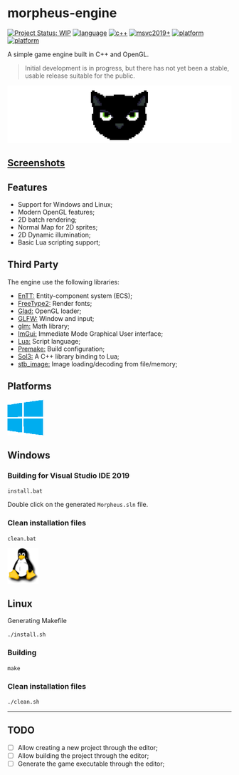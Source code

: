 # morpheus-engine

[![Project Status: WIP](https://www.repostatus.org/badges/latest/wip.svg)](https://www.repostatus.org/#wip)
[![language](https://img.shields.io/badge/language-c++-blue.svg)](https://github.com/madureira/morpheus-engine)
[![c++](https://img.shields.io/badge/std-c++17-blue.svg)](https://isocpp.org/)
[![msvc2019+](https://img.shields.io/badge/MSVC-2019+-ff69b4.svg)](https://visualstudio.microsoft.com/downloads)
[![platform](https://img.shields.io/badge/platform-Windows10-blue.svg)](https://github.com/madureira/morpheus-engine)
[![platform](https://img.shields.io/badge/platform-Ubuntu-orange.svg)](https://www.ubuntu.com)

A simple game engine built in C++ and OpenGL.

> Initial development is in progress, but there has not yet been a stable, usable release suitable for the public.

![](.github/morpheus-logo.png?raw=true "Morpheus")

## [Screenshots](https://github.com/madureira/morpheus-engine/tree/master/.github/screenshots)

## Features

- Support for Windows and Linux;
- Modern OpenGL features;
- 2D batch rendering;
- Normal Map for 2D sprites;
- 2D Dynamic illumination;
- Basic Lua scripting support;

## Third Party

The engine use the following libraries:

- [EnTT:](https://github.com/skypjack/entt) Entity-component system (ECS);
- [FreeType2:](https://www.freetype.org/) Render fonts;
- [Glad:](https://glad.dav1d.de/) OpenGL loader;
- [GLFW:](https://www.glfw.org/) Window and input;
- [glm:](https://glm.g-truc.net) Math library;
- [ImGui:](https://github.com/ocornut/imgui) Immediate Mode Graphical User interface;
- [Lua:](https://www.lua.org/) Script language;
- [Premake:](https://premake.github.io/index.html) Build configuration;
- [Sol3:](https://github.com/ThePhD/sol2) A C++ library binding to Lua;
- [stb_image:](https://github.com/nothings/stb) Image loading/decoding from file/memory;

## Platforms

![Windows](.github/windows-logo.png?raw=true "windows10")

## Windows

### Building for Visual Studio IDE 2019

```
install.bat
```

Double click on the generated `Morpheus.sln` file.

### Clean installation files

```
clean.bat
```

![Linux](.github/linux-logo.png?raw=true "Linux")

## Linux

Generating Makefile

```
./install.sh
```

### Building

```
make
```

### Clean installation files

```
./clean.sh
```

---

## TODO

- [ ] Allow creating a new project through the editor;
- [ ] Allow building the project through the editor;
- [ ] Generate the game executable through the editor;
